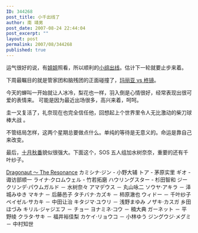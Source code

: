 ```yaml
---
ID: 344268
post_title: 小千出线了
author: 南 靖男
post_date: 2007-08-24 22:44:04
post_excerpt: ""
layout: post
permalink: 2007/08/344268
published: true
---
```

运气很好的说，有<a href="http://www.pkblogs.com/saimoe2007/2007/08/0824.html">姐姐</a>照看，所以顺利的<a href="http://www.pkblogs.com/saimoe2007/2007/08/0824vote.html">小组出线</a>。估计下一轮就要止步来着。

下周最瞩目的就是管家团和脑残团的正面碰撞了，<a href="http://www.pkblogs.com/saimoe2007/2007/08/0827.html">玛丽亚 vs 柊镜</a>。

今天的蝉叫一开始就让人冰冷，梨花也一样，羽入倒是心情很好，经常表现出很可爱的表情来。 可能是因为最近出场很多，高兴来着，呵呵。

圭一又复活了，礼奈现在也完全信任他，回想起上个世界里令人无比激动的柴刀球棒大战 。

不管结局怎样，这两个星期总要做点什么。单纯的等待是无意义的。命运是靠自己来改变。

最后，<a href="http://bbs.dmzj.com/read-htm-tid-220487.html">十月秋番</a>貌似很强大。下面这个，SOS 五人组加水树奈奈，重要的还有千叶纱子。

<a href="http://www.dragonaut.com/"><!--more-->Dragonaut ～ The Resonance</a>
カミシナ·ジン - 小野大辅
トア - 茅原实里
ギオ - 诹访部顺一
ライナ·クロムウェル - 竹若拓磨
ハウリングスター - 杉田智和
ジークリンデ·パウムガルド － 水树奈々
アマデウス － 丸山咏二
ソウヤ·アキラ － 泽城みゆき
マキナ － 后藤邑子
タチバナ·カズキ － 柿原澈也
ウィドー － 千叶纱子
ペイゼル·サカキ － 中田让治
キタジマ·ユウリ － 浅野まゆみ
ノザキ·カスガ 乡田ほづみ
キリル·ジャジエフ － チョー
ヨナミネ·コウ － 楠大典
ガーネット － 平野绫
クラタ·サキ － 福井裕佳梨
カケイ·リョウコ － 小林ゆう
ジングウジ·メグミ － 中村知世